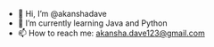 - 👋 Hi, I’m @akanshadave
- 🌱 I’m currently learning Java and Python
- 📫 How to reach me: akansha.dave123@gmail.com

<!---
akanshadave/akanshadave is a ✨ special ✨ repository because its `README.md` (this file) appears on your GitHub profile.
You can click the Preview link to take a look at your changes.
--->
